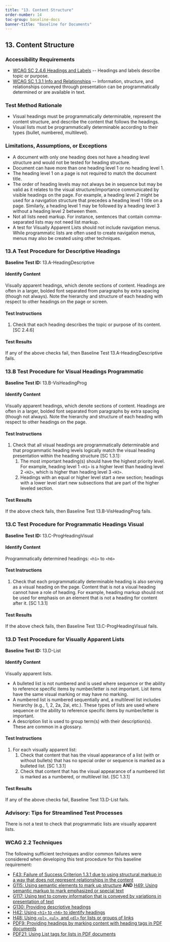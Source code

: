 ```yaml
---
title: "13. Content Structure"
order-number: 14
toc-group: baseline-docs
banner-title: "Baseline for Documents"
---
```


## 13. Content Structure

### Accessibility Requirements

-   [WCAG SC 2.4.6 Headings and Labels](https://www.w3.org/WAI/WCAG22/Understanding/headings-and-labels) -- Headings and labels describe topic or purpose.
-   [WCAG SC 1.3.1 Info and Relationships](https://www.w3.org/WAI/WCAG22/Understanding/info-and-relationships) -- Information, structure, and relationships conveyed through presentation can be programmatically determined or are available in text.

### Test Method Rationale

-   Visual headings must be programmatically determinable, represent the content structure, and describe the content that follows the headings.
-   Visual lists must be programmatically determinable according to their types (bullet, numbered, multilevel).

### Limitations, Assumptions, or Exceptions

-   A document with only one heading does not have a heading level structure and would not be tested for heading structure.
-   Document can have more than one heading level 1 or no heading level 1.
-   The heading level 1 on a page is not required to match the document title.
-   The order of heading levels may not always be in sequence but may be valid as it relates to the visual structure/importance communicated by visible headings on the page. For example, a heading level 2 might be used for a navigation structure that precedes a heading level 1 title on a page. Similarly, a heading level 1 may be followed by a heading level 3 without a heading level 2 between them.
-   Not all lists need markup. For instance, sentences that contain comma-separated lists may not need list markup.
-   A test for Visually Apparent Lists should not include navigation menus. While programmatic lists are often used to create navigation menus, menus may also be created using other techniques.

### 13.A Test Procedure for Descriptive Headings

**Baseline Test ID:** 13.A-HeadingDescriptive

#### Identify Content

<p id="d13aIC">Visually apparent headings, which denote sections of content. Headings are often in a larger, bolded font separated from paragraphs by extra spacing (though not always). Note the hierarchy and structure of each heading with respect to other headings on the page or screen.</p>

#### Test Instructions

<ol id="d13aTI">
    <li id="d13aTI-1">Check that each heading describes the topic or purpose of its content. [SC 2.4.6]</li>
</ol>

#### Test Results

<p id="d13aTR">If any of the above checks fail, then Baseline Test 13.A-HeadingDescriptive fails.</p>

### 13.B Test Procedure for Visual Headings Programmatic

**Baseline Test ID:** 13.B-VisHeadingProg

#### Identify Content

<p id="d13bIC">Visually apparent headings, which denote sections of content. Headings are often in a larger, bolded font separated from paragraphs by extra spacing (though not always). Note the hierarchy and structure of each heading with respect to other headings on the page.</p>

#### Test Instructions

<ol id="d13bTI">
    <li id="d13bTI-1">Check that all visual headings are programmatically determinable and that programmatic heading levels logically match the visual heading presentation within the heading structure [SC 1.3.1]:
        <ol>
            <li id="d13bTI-1a">The most important heading(s) should have the highest priority level. For example, heading level 1 <code>&lt;H1&gt;</code> is a higher level than heading level 2 <code>&lt;H2&gt;</code>, which is higher than heading level 3 <code>&lt;H3&gt;</code>.</li>
            <li id="d13bTI-1b">Headings with an equal or higher level start a new section; headings with a lower level start new subsections that are part of the higher leveled section.</li>
                </ol>
            </li>
        </ol>

#### Test Results

<p id="d13bTR">If the above check fails, then Baseline Test 13.B-VisHeadingProg fails.</p>

### 13.C Test Procedure for Programmatic Headings Visual

**Baseline Test ID:** 13.C-ProgHeadingVisual

#### Identify Content

<p id="d13cIC">Programmatically determined headings: <code>&lt;h1&gt;</code> to <code>&lt;h6&gt;</code></p>

#### Test Instructions

<ol id="d13cTI">
    <li id="d13cTI-1">Check that each programmatically determinable heading is also serving as a visual heading on the page. Content that is not a visual heading cannot have a role of heading. For example, heading markup should not be used for emphasis on an element that is not a heading for content after it. [SC 1.3.1]</li>
</ol>

#### Test Results

<p id="d13cTR">If the above check fails, then Baseline Test 13.C-ProgHeadingVisual fails.</p>

### 13.D Test Procedure for Visually Apparent Lists

**Baseline Test ID:** 13.D-List

#### Identify Content

<p id="d13dIC">Visually apparent lists.</p>

<ul>
    <li>A bulleted list is not numbered and is used where sequence or the ability to reference specific items by number/letter is not important. List items have the same visual marking or may have no marking.</li>
    <li>A numbered list is numbered sequentially and, a multilevel list includes hierarchy (e.g., 1, 2, 2a, 2ai, etc.). These types of lists are used where sequence or the ability to reference specific items by number/letter is important.</li>
    <li>A description list is used to group term(s) with their description(s). These are common in a glossary.</li>
</ul>

#### Test Instructions

<ol id="d13dTI">
    <li id="d13dTI-1">For each visually apparent list:
        <ol>
            <li id="d13dTI-1a">Check that content that has the visual appearance of a list (with or without bullets) that has no special order or sequence is marked as a bulleted list. [SC 1.3.1]</li>
            <li id="d13dTI-1b">Check that content that has the visual appearance of a numbered list is marked as a numbered, or multilevel list. [SC 1.3.1]</li>
        </ol>
    </li>
</ol>

#### Test Results

<p id="d13dTR">If any of the above checks fail, Baseline Test 13.D-List fails.</p>

### Advisory: Tips for Streamlined Test Processes

There is not a test to check that programmatic lists are visually apparent lists.

### WCAG 2.2 Techniques

The following sufficient techniques and/or common failures were considered when developing this test procedure for this baseline requirement:

-   [F43: Failure of Success Criterion 1.3.1 due to using structural markup in a way that does not represent relationships in the content](https://www.w3.org/WAI/WCAG21/Techniques/failures/F43.html)
-   [G115: Using semantic elements to mark up structure](https://www.w3.org/WAI/WCAG22/Techniques/general/G115) **AND** [H49: Using semantic markup to mark emphasized or special text](https://www.w3.org/WAI/WCAG22/Techniques/html/H49)
-   [G117: Using text to convey information that is conveyed by variations in presentation of text](https://www.w3.org/WAI/WCAG22/Techniques/general/G117)
-   [G130: Providing descriptive headings](https://www.w3.org/WAI/WCAG22/Techniques/general/G130)
-   [H42: Using <code>&lt;h1&gt;</code> to <code>&lt;h6&gt;</code> to identify headings](https://www.w3.org/WAI/WCAG22/Techniques/html/H42)
-   [H48: Using <code>&lt;ol&gt;</code>, <code>&lt;ul&gt;</code>, and <code>&lt;dl&gt;</code> for lists or groups of links](https://www.w3.org/WAI/WCAG22/Techniques/html/H48)
-   [PDF9: Providing headings by marking content with heading tags in PDF documents](https://www.w3.org/WAI/WCAG22/Techniques/pdf/PDF9)
-   [PDF21: Using List tags for lists in PDF documents](https://www.w3.org/WAI/WCAG22/Techniques/pdf/PDF21)